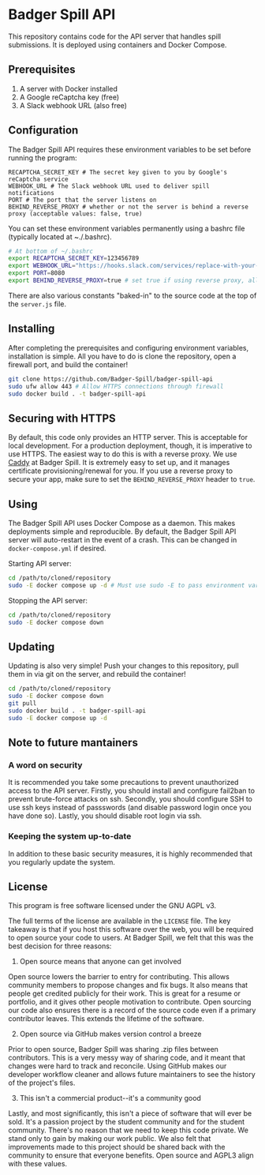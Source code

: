 # Badger Spill API

This repository contains code for the API server that handles spill submissions. It is deployed using containers and Docker Compose.

## Prerequisites

1. A server with Docker installed
2. A Google reCaptcha key (free)
3. A Slack webhook URL (also free)

## Configuration

The Badger Spill API requires these environment variables to be set before running the program:

```
RECAPTCHA_SECRET_KEY # The secret key given to you by Google's reCaptcha service
WEBHOOK_URL # The Slack webhook URL used to deliver spill notifications
PORT # The port that the server listens on
BEHIND_REVERSE_PROXY # whether or not the server is behind a reverse proxy (acceptable values: false, true)
```

You can set these environment variables permanently using a bashrc file (typically located at ~./.bashrc).

```bash
# At bottom of ~/.bashrc 
export RECAPTCHA_SECRET_KEY=123456789
export WEBHOOK_URL="https://hooks.slack.com/services/replace-with-your-webhook-url"
export PORT=8080
export BEHIND_REVERSE_PROXY=true # set true if using reverse proxy, allows ip forwarding from proxy
```

There are also various constants "baked-in" to the source code at the top of the ``server.js`` file.

## Installing

After completing the prerequisites and configuring environment variables, installation is simple. All you have to do is clone the repository, open a firewall port, and build the container!

```bash
git clone https://github.com/Badger-Spill/badger-spill-api
sudo ufw allow 443 # Allow HTTPS connections through firewall
sudo docker build . -t badger-spill-api
```

## Securing with HTTPS

By default, this code only provides an HTTP server. This is acceptable for local development. For a production deployment, though, it is imperative to use HTTPS. The easiest way to do this is with a reverse proxy. We use [Caddy](https://caddyserver.com) at Badger Spill. It is extremely easy to set up, and it manages certificate provisioning/renewal for you. If you use a reverse proxy to secure your app, make sure to set the ``BEHIND_REVERSE_PROXY`` header to ``true``.

## Using

The Badger Spill API uses Docker Compose as a daemon. This makes deployments simple and reproducible. By default, the Badger Spill API server will auto-restart in the event of a crash. This can be changed in ```docker-compose.yml``` if desired.

Starting API server:
```bash
cd /path/to/cloned/repository
sudo -E docker compose up -d # Must use sudo -E to pass environment variables
```

Stopping the API server:
```bash
cd /path/to/cloned/repository
sudo -E docker compose down
```

## Updating

Updating is also very simple! Push your changes to this repository, pull them in via git on the server, and rebuild the container!

```bash
cd /path/to/cloned/repository
sudo -E docker compose down
git pull
sudo docker build . -t badger-spill-api
sudo -E docker compose up -d
```

## Note to future mantainers

### A word on security
It is recommended you take some precautions to prevent unauthorized access to the API server. Firstly, you should install and configure fail2ban to prevent brute-force attacks on ssh. Secondly, you should configure SSH to use ssh keys instead of passswords (and disable password login once you have done so). Lastly, you should disable root login via ssh.

### Keeping the system up-to-date
In addition to these basic security measures, it is highly recommended that you regularly update the system.

## License

This program is free software licensed under the GNU AGPL v3.

The full terms of the license are available in the ``LICENSE`` file. The key takeaway is that if you host this software over the web, you will be required to open source your code to users. At Badger Spill, we felt that this was the best decision for three reasons:

1. Open source means that anyone can get involved

Open source lowers the barrier to entry for contributing. This allows community members to propose changes and fix bugs. It also means that people get credited publicly for their work. This is great for a resume or portfolio, and it gives other people motivation to contribute. Open sourcing our code also ensures there is a record of the source code even if a primary contributor leaves. This extends the lifetime of the software.

2. Open source via GitHub makes version control a breeze

Prior to open source, Badger Spill was sharing .zip files between contributors. This is a very messy way of sharing code, and it meant that changes were hard to track and reconcile. Using GitHub makes our developer workflow cleaner and allows future maintainers to see the history of the project's files.

3. This isn't a commercial product--it's a community good

Lastly, and most significantly, this isn't a piece of software that will ever be sold. It's a passion project by the student community and for the student community. There's no reason that we need to keep this code private. We stand only to gain by making our work public. We also felt that improvements made to this project should be shared back with the community to ensure that everyone benefits. Open source and AGPL3 align with these values.
